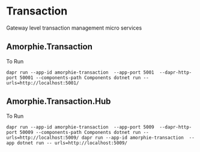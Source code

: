 # Transaction
Gateway level transaction management micro services


## Amorphie.Transaction

To Run
```
dapr run --app-id amorphie-transaction  --app-port 5001  --dapr-http-port 50001 --components-path Components dotnet run -- urls=http://localhost:5001/
```

## Amorphie.Transaction.Hub

To Run
```
dapr run --app-id amorphie-transaction  --app-port 5009  --dapr-http-port 50009 --components-path Components dotnet run -- urls=http://localhost:5009/ dapr run --app-id amorphie-transaction  --app dotnet run -- urls=http://localhost:5009/
```